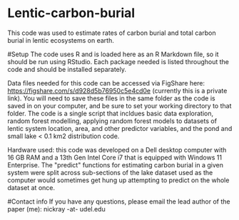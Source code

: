 # Lentic-carbon-burial
This code was used to estimate rates of carbon burial and total carbon burial in lentic ecosystems on earth.

#Setup
The code uses R and is loaded here as an R Markdown file, so it should be run using RStudio. Each package needed is listed throughout the code and should be installed separately.

Data files needed for this code can be accessed via FigShare here: https://figshare.com/s/d928d5b76950c5e4cd0e (currently this is a private link). You will need to save these files in the same folder as the code is saved in on your computer, and be sure to set your working directory to that folder. The code is a single script that incldues basic data exploration, random forest modelling, applying random forest models to datasets of lentic system location, area, and other predictor variables, and the pond and small lake < 0.1 km2 distribution code.

Hardware used: this code was developed on a Dell desktop computer with 16 GB RAM and a 13th Gen Intel Core i7 that is equipped with Windows 11 Enterprise. The "predict" functions for estimating carbon burial in a given system were split across sub-sections of the lake dataset used as the computer would sometimes get hung up attempting to predict on the whole dataset at once.

#Contact info
If you have any questions, please email the lead author of the paper (me): nickray -at- udel.edu

